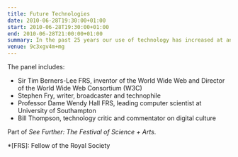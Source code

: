 ```yaml
---
title: Future Technologies
date: 2010-06-28T19:30:00+01:00
start: 2010-06-28T19:30:00+01:00
end: 2010-06-28T21:00:00+01:00
summary: In the past 25 years our use of technology has increased at an unprecedented rate, affecting our way of life and how we function in society. What’s next?
venue: 9c3xgv4m+mg
---
```

The panel includes:

* Sir Tim Berners-Lee FRS, inventor of the World Wide Web and Director of the World Wide Web Consortium (W3C)
* Stephen Fry, writer, broadcaster and technophile
* Professor Dame Wendy Hall FRS, leading computer scientist at University of Southampton
* Bill Thompson, technology critic and commentator on digital culture

Part of *See Further: The Festival of Science + Arts*.

*[FRS]: Fellow of the Royal Society
